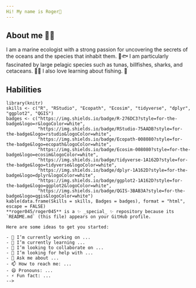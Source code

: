 ```yaml
---
Hi! My name is Roger👋
---
```


## About me 👨‍💻
I am a marine ecologist with a strong passion for uncovering the secrets of the oceans and the species that inhabit them. 🌊🐟 I am particularly fascinated by large pelagic species such as tunas, billfishes, sharks, and cetaceans. 🦈🐋 I also love learning about fishing. 🎣

## Habilities

```{r, echo=FALSE}
library(knitr)
skills <- c("R", "RStudio", "Ecopath", "Ecosim", "tidyverse", "dplyr", "ggplot2", "QGIS")
badges <- c("https://img.shields.io/badge/R-276DC3?style=for-the-badge&logo=r&logoColor=white",
            "https://img.shields.io/badge/RStudio-75AADB?style=for-the-badge&logo=rstudio&logoColor=white",
            "https://img.shields.io/badge/Ecopath-008080?style=for-the-badge&logo=ecopath&logoColor=white",
            "https://img.shields.io/badge/Ecosim-008080?style=for-the-badge&logo=ecosim&logoColor=white",
            "https://img.shields.io/badge/tidyverse-1A162D?style=for-the-badge&logo=tidyverse&logoColor=white",
            "https://img.shields.io/badge/dplyr-1A162D?style=for-the-badge&logo=dplyr&logoColor=white",
            "https://img.shields.io/badge/ggplot2-1A162D?style=for-the-badge&logo=ggplot2&logoColor=white",
            "https://img.shields.io/badge/QGIS-3BAB3A?style=for-the-badge&logo=qgis&logoColor=white")
kable(data.frame(Skills = skills, Badges = badges), format = "html", escape = FALSE)
**roger045/roger045** is a ✨ _special_ ✨ repository because its `README.md` (this file) appears on your GitHub profile.

Here are some ideas to get you started:

- 🔭 I’m currently working on ...
- 🌱 I’m currently learning ...
- 👯 I’m looking to collaborate on ...
- 🤔 I’m looking for help with ...
- 💬 Ask me about ...
- 📫 How to reach me: ...
- 😄 Pronouns: ...
- ⚡ Fun fact: ...
-->
